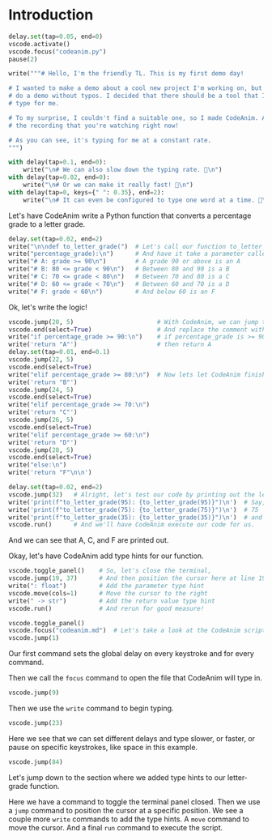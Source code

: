 # Introduction

```python codeanim start
delay.set(tap=0.05, end=0)
vscode.activate()
vscode.focus("codeanim.py")
pause(2)
```

```python codeanim intro
write("""# Hello, I'm the friendly TL. This is my first demo day!

# I wanted to make a demo about a cool new project I'm working on, but it's hard to
# do a demo without typos. I decided that there should be a tool that I can use to
# type for me.

# To my surprise, I couldn't find a suitable one, so I made CodeAnim. And it's producing
# the recording that you're watching right now!

# As you can see, it's typing for me at a constant rate.
""")
```

```python codeanim emojis
with delay(tap=0.1, end=0):
    write("\n# We can also slow down the typing rate. 🐢\n")
with delay(tap=0.02, end=0):
    write("\n# Or we can make it really fast! 🏃\n")
with delay(tap=0, keys={" ": 0.35}, end=2):
    write("\n# It can even be configured to type one word at a time. 🎉\n")
```

Let's have CodeAnim write a Python function that converts a percentage grade to a letter grade.

```python codeanim coding
delay.set(tap=0.02, end=2)
write("\n\ndef to_letter_grade(")  # Let's call our function to_letter_grade
write("percentage_grade):\n")      # And have it take a parameter called percentage_grade
write("# A: grade >= 90\n")        # A grade 90 or above is an A
write("# B: 80 <= grade < 90\n")   # Between 80 and 90 is a B
write("# C: 70 <= grade < 80\n")   # Between 70 and 80 is a C
write("# D: 60 <= grade < 70\n")   # Between 60 and 70 is a D
write("# F: grade < 60\n")         # And below 60 is an F
```

Ok, let's write the logic!

```python codeanim edit
vscode.jump(20, 5)                       # With CodeAnim, we can jump to line 20
vscode.end(select=True)                  # And replace the comment with
write("if percentage_grade >= 90:\n")    # if percentage_grade is >= 90
write('return "A"')                      # then return A
delay.set(tap=0.01, end=0.1)
vscode.jump(22, 5)
vscode.end(select=True)
write("elif percentage_grade >= 80:\n")  # Now lets let CodeAnim finish writing the code for us
write('return "B"')
vscode.jump(24, 5)
vscode.end(select=True)
write("elif percentage_grade >= 70:\n")
write('return "C"')
vscode.jump(26, 5)
vscode.end(select=True)
write("elif percentage_grade >= 60:\n")
write('return "D"')
vscode.jump(28, 5)
vscode.end(select=True)
write("else:\n")
write('return "F"\n\n')
```

```python codeanim test
delay.set(tap=0.02, end=2)
vscode.jump(32)   # Alright, let's test our code by printing out the letter grades for a few grades
write('print(f"to_letter_grade(95): {to_letter_grade(95)}")\n')  # Say, 95
write('print(f"to_letter_grade(75): {to_letter_grade(75)}")\n')  # 75
write('print(f"to_letter_grade(35): {to_letter_grade(35)}")\n')  # and 35
vscode.run()      # And we'll have CodeAnim execute our code for us.
```

And we can see that A, C, and F are printed out.

Okay, let's have CodeAnim add type hints for our function.

```python codeanim hints
vscode.toggle_panel()    # So, let's close the terminal,
vscode.jump(19, 37)      # And then position the cursor here at line 19, column 37
write(": float")         # Add the parameter type hint
vscode.move(cols=1)      # Move the cursor to the right
write(" -> str")         # Add the return value type hint
vscode.run()             # And rerun for good measure!
```

```python codeanim describe-1
vscode.toggle_panel()
vscode.focus("codeanim.md")  # Let's take a look at the CodeAnim script that generated this recording.
vscode.jump(1)
```

Our first command sets the global delay on every keystroke and for every command.

Then we call the `focus` command to open the file that CodeAnim will type in.

```python codeanim describe-2
vscode.jump(9)
```

Then we use the `write` command to begin typing.

```python codeanim describe-3
vscode.jump(23)
```

Here we see that we can set different delays and type slower, or faster, or pause on specific keystrokes, like space in this example.

```python codeanim describe-2
vscode.jump(84)
```

Let's jump down to the section where we added type hints to our letter-grade function.

Here we have a command to toggle the terminal panel closed. Then we use a `jump` command to position the cursor at a specific position. We see a couple more `write` commands to add the type hints. A `move` command to move the cursor. And a final `run` command to execute the script.
